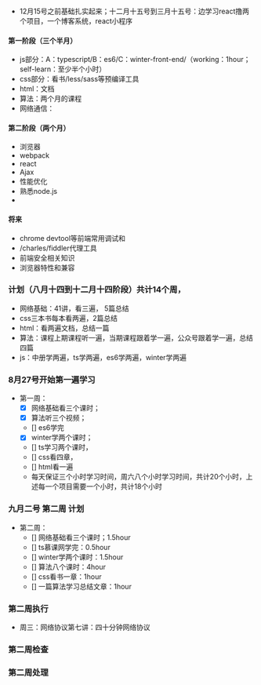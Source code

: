 ### 
- 12月15号之前基础扎实起来；十二月十五号到三月十五号：边学习react撸两个项目，一个博客系统，react小程序
#### 第一阶段（三个半月）
- js部分：A：typescript/B：es6/C：winter-front-end/（working：1hour；self-learn：至少半个小时）
- css部分：看书/less/sass等预编译工具
- html：文档
- 算法：两个月的课程
- 网络通信：

#### 第二阶段（两个月）
- 浏览器
- webpack
- react
- Ajax
- 性能优化
- 熟悉node.js
- 
#### 将来
- chrome devtool等前端常用调试和
- /charles/fiddler代理工具
- 前端安全相关知识
- 浏览器特性和兼容

### 计划（八月十四到十二月十四阶段）共计14个周，
- 网络基础：41讲，看三遍， 5篇总结
- css三本书每本看两遍，2篇总结
- html：看两遍文档，总结一篇
- 算法：课程上期课程听一遍，当期课程跟着学一遍，公众号跟着学一遍，总结四篇
- js：中册学两遍，ts学两遍，es6学两遍，winter学两遍
### 8月27号开始第一遍学习
- 第一周：
  + [x] 网络基础看三个课时；
  + [x] 算法听三个视频；
  + [] es6学完
  + [x] winter学两个课时；
  + [] ts学习两个课时，
  + [] css看四章，
  + [] html看一遍
  + 每天保证三个小时学习时间，周六八个小时学习时间，共计20个小时，上述每一个项目需要一个小时，共计18个小时
### 九月二号 第二周 计划
- 第二周：
  + [] 网络基础看三个课时；1.5hour
  + [] ts慕课网学完：0.5hour
  + [] winter学两个课时：1.5hour
  + [] 算法八个课时：4hour
  + [] css看书一章：1hour
  + [] 一篇算法学习总结文章：1hour
### 第二周执行
- 周三：网络协议第七讲：四十分钟网络协议
### 第二周检查

### 第二周处理
